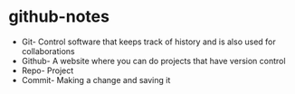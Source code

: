 # github-notes
* Git- Control software that keeps track of history and is also used for collaborations 
* Github- A website where you can do projects that have version control
* Repo- Project
* Commit- Making a change and saving it
